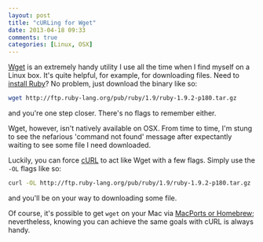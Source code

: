```yaml
---
layout: post
title: "cURLing for Wget"
date: 2013-04-18 09:33
comments: true
categories: [Linux, OSX]
---
```


[Wget](http://en.wikipedia.org/wiki/Wget) is an extremely handy utility I use all the time when I find myself on a Linux box. It's quite helpful, for example, for downloading files. Need to [install Ruby](https://github.com/aglover/ubuntu-equip/blob/master/equip_ruby.sh)? No problem, just download the binary like so: 

``` bash wget example of downloading Ruby binary
wget http://ftp.ruby-lang.org/pub/ruby/1.9/ruby-1.9.2-p180.tar.gz
``` 

and you're one step closer. There's no flags to remember either. 

<!--more-->

Wget, however, isn't natively available on OSX. From time to time, I'm stung to see the nefarious 'command not found' message after expectantly waiting to see some file I need downloaded. 

Luckily, you can force [cURL](http://curl.haxx.se/docs/manpage.html) to act like Wget with a few flags. Simply use the `-OL` flags like so:

``` bash cURL acting like Wget
curl -OL http://ftp.ruby-lang.org/pub/ruby/1.9/ruby-1.9.2-p180.tar.gz
``` 

and you'll be on your way to downloading some file. 

Of course, it's possible to get `wget` on your Mac via [MacPorts or Homebrew](http://osxdaily.com/2012/05/22/install-wget-mac-os-x/); nevertheless, knowing you can achieve the same goals with cURL is always handy.
